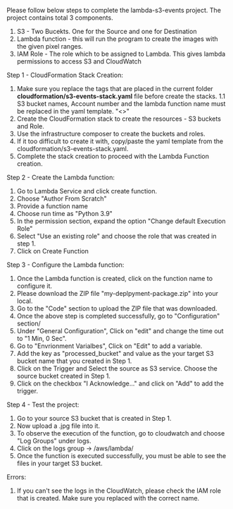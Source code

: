 Please follow below steps to complete the lambda-s3-events project. 
The project contains total 3 components.
  1. S3 - Two Bucekts. One for the Source and one for Destination
  2. Lambda function - this will run the program to create the images with the given pixel ranges.
  3. IAM Role - The role which to be assigned to Lambda. This gives lambda permissions to access S3 and CloudWatch

Step 1 - CloudFormation Stack Creation: 
  1. Make sure you replace the tags that are placed in the current folder **cloudformation/s3-events-stack.yaml** file before create the stacks.
     1.1 S3 bucket names, Account number and the lambda function name must be replaced in the yaml template. "<>"
  3. Create the CloudFormation stack to create the resources - S3 buckets and Role.
  4. Use the infrastructure composer to create the buckets and roles.
  5. If it too difficult to create it with, copy/paste the yaml template from the cloudformation/s3-events-stack.yaml.
  6. Complete the stack creation to proceed with the Lambda Function creation.

Step 2 - Create the Lambda function:
  1. Go to Lambda Service and click create function.
  2. Choose "Author From Scratch"
  3. Provide a function name
  4. Choose run time as "Python 3.9"
  5. In the permission section, expand the option "Change default Execution Role"
  6. Select "Use an existing role" and choose the role that was created in step 1.
  7. Click on Create Function

Step 3 - Configure the Lambda function:
  1. Once the Lambda function is created, click on the function name to configure it.
  2. Please download the ZIP file "my-deplpyment-package.zip" into your local.
  3. Go to the "Code" section to upload the ZIP file that was downloaded.
  4. Once the above step is completed successfully, go to "Configuration" section/
  5. Under "General Configuration", Click on "edit" and change the time out to "1 Min, 0 Sec".
  6. Go to "Envrionment Varialbes", Click on "Edit" to add a variable.
  7. Add the key as "processed_bucket" and value as the your target S3 bucket name that you created in Step 1.
  8. Click on the Trigger and Select the source as S3 service. Choose the source bucket created in Step 1.
  9. Click on the checkbox "I Acknowledge..." and click on "Add" to add the trigger. 

Step 4 - Test the project:
  1. Go to your source S3 bucket that is created in Step 1.
  2. Now upload a .jpg file into it.
  3. To observe the execution of the function, go to cloudwatch and choose "Log Groups" under logs.
  4. Click on the logs group -> /aws/lambda/<lambda-function-name>
  5. Once the function is executed successfully, you must be able to see the files in your target S3 bucket.


Errors:
  1. If you can't see the logs in the CloudWatch, please check the IAM role that is created. Make sure you replaced <lambda-function-name> with the correct name.

